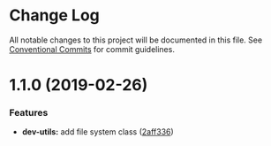 # Change Log

All notable changes to this project will be documented in this file.
See [Conventional Commits](https://conventionalcommits.org) for commit guidelines.

# 1.1.0 (2019-02-26)


### Features

* **dev-utils:** add file system class ([2aff336](https://github.com/adonisjs/adonis-framework/tree/master/packages/dev-utils/commit/2aff336))
